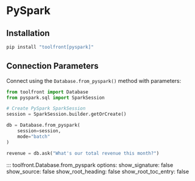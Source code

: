 # PySpark

## Installation

```bash
pip install "toolfront[pyspark]"
```

## Connection Parameters

Connect using the `Database.from_pyspark()` method with parameters:

```python linenums="1"
from toolfront import Database
from pyspark.sql import SparkSession

# Create PySpark SparkSession
session = SparkSession.builder.getOrCreate()

db = Database.from_pyspark(
    session=session,
    mode="batch"
)

revenue = db.ask("What's our total revenue this month?")
```

::: toolfront.Database.from_pyspark
    options:
      show_signature: false
      show_source: false
      show_root_heading: false
      show_root_toc_entry: false